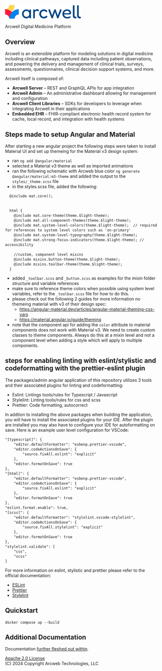 <img src="doc/logo.png" width="250"/>

Arcwell Digital Medicine Platform

## Overview

Arcwell is an extensible platform for modeling solutions in digital medicine
including clinical pathways, captured data including patient observations,
and powering the delivery and management of clinical trials, surveys,
assessments, questionnaires, clinical decision support systems, and more.

Arcwell itself is composed of:

- **Arcwell Server** – REST and GraphQL APIs for app integration
- **Arcwell Admin** – An administrative dashboard allowing for management and configuration
- **Arcwell Client Libraries** – SDKs for developers to leverage when integrating Arcwell in their applications
- **Embedded EHR** – FHIR-compliant electronic health record system for cache, local record, and integration with health systems

## Steps made to setup Angular and Material

After starting a new angular project the following steps were taken to install Material UI and set up themeing for the Material v3 design system:

- ran `ng add @angular/material`
- selected a Material v3 theme as well as imported animations
- ran the following schematic with Arcweb blue color `ng generate @angular/material:m3-theme` and added the output to the `styles/_theme.scss` file
- in the styles.scss file, added the following:

```
  @include mat.core();


  html {
    @include mat.core-theme(theme.$light-theme);
    @include mat.all-component-themes(theme.$light-theme);
    @include mat.system-level-colors(theme.$light-theme);  // required for references to system level colors such as 'on-primary'
    @include mat.system-level-typography(theme.$light-theme);
    @include mat.strong-focus-indicators(theme.$light-theme); // accessibility

    //custom, component level mixins
    @include mixins.button-theme(theme.$light-theme);
    @include mixins.toolbar-theme(theme.$light-theme);
  }
```

- added `_toolbar.scss` and `_button.scss` as examples for the mixin folder structure and variable references
- make sure to reference theme colors when possible using system level variables, refer to the `_toolbar.scss` file for how to do this.
- please check out the following 2 guides for more information no themeing material with v3 of their design spec:
  - https://angular-material.dev/articles/angular-material-theming-css-vars
  - https://material.angular.io/guide/theming
- note that the component api for adding the `color` attribute to material components does not work with Material v3. We need to create custom classes to theme components. Always do this at a mixin level and not a component level when adding a style which will apply to multiple components.

## steps for enabling linting with eslint/stylistic and codeformatting with the prettier-eslint plugin

The packages/admin angular application of this repository utilizes 3 tools and their associated plugins for linting and codeformatting:

- Eslint: Lintings tools/rules for Typescript / Javascript
- Stylelint: Linting tools/rules for css and scss
- Prettier: Code formatting, autocorrect

In addtion to installing the above packages when building the application, you will have to install the associated plugins for your IDE.  After the plugin are installed you may also have to configure your IDE for autoformatting on save.  Here is an example user level configuration for VSCode:
```
"[typescript]": {
    "editor.defaultFormatter": "esbenp.prettier-vscode",
    "editor.codeActionsOnSave": {
        "source.fixAll.eslint": "explicit"
    },
    "editor.formatOnSave": true
},
"[html]": {
    "editor.defaultFormatter": "esbenp.prettier-vscode",
    "editor.codeActionsOnSave": {
        "source.fixAll.eslint": "explicit"
    },
    "editor.formatOnSave": true
},
"eslint.format.enable": true,
"[scss]": {
    "editor.defaultFormatter": "stylelint.vscode-stylelint",
    "editor.codeActionsOnSave": {
        "source.fixAll.stylelint": "explicit"
    },
    "editor.formatOnSave": true
},
"stylelint.validate": [
    "css",
    "scss"
]
  ```

For more information on eslint, stylistic and prettier please refer to the official documentation:
- [ESLint](https://eslint.org/)
- [Prettier](https://prettier.io/)
- [Stylelint](https://stylelint.io/)

## Quickstart

```
docker compose up --build
```

## Additional Documentation

Documentation [further fleshed out within](./doc).

[Apache 2.0 License](./LICENSE)  
(C) 2024 Copyright Arcweb Technologies, LLC
